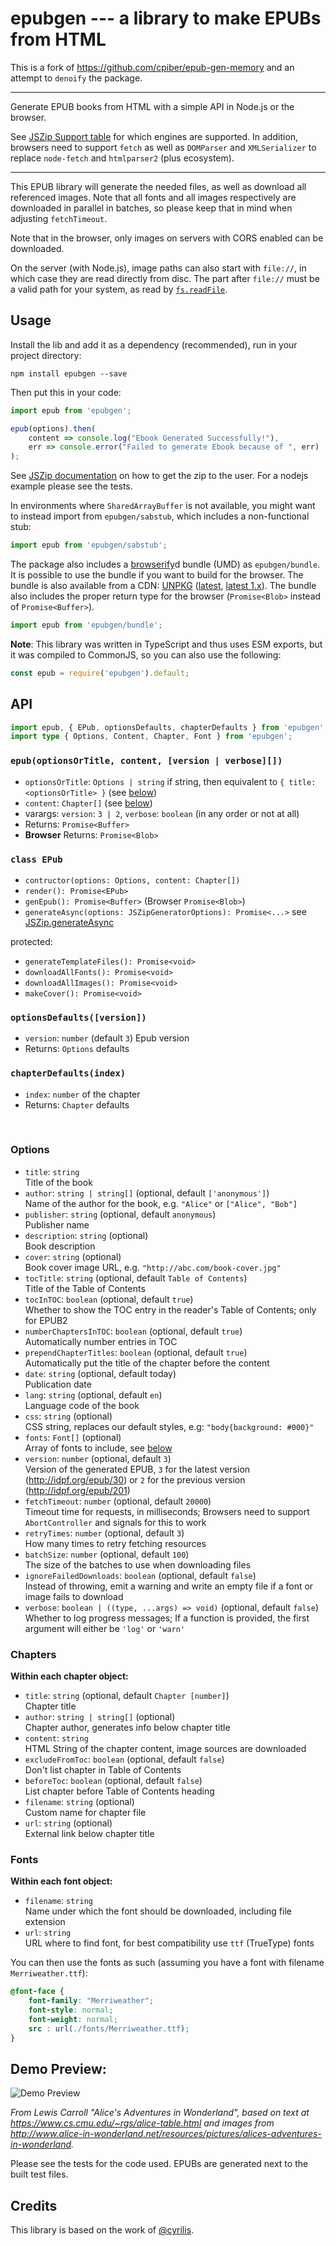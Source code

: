 # epubgen --- a library to make EPUBs from HTML

This is a fork of https://github.com/cpiber/epub-gen-memory and an attempt to `denoify` the package.

------

Generate EPUB books from HTML with a simple API in Node.js or the browser.

See [JSZip Support table](https://stuk.github.io/jszip/) for which engines are supported. In addition, browsers need to support `fetch` as well as `DOMParser` and `XMLSerializer` to replace `node-fetch` and `htmlparser2` (plus ecosystem).

------

This EPUB library will generate the needed files, as well as download all referenced images. Note that all fonts and all images respectively are downloaded in parallel in batches, so please keep that in mind when adjusting `fetchTimeout`.

Note that in the browser, only images on servers with CORS enabled can be downloaded.

On the server (with Node.js), image paths can also start with `file://`, in which case they are read directly from disc. The part after `file://` must be a valid path for your system, as read by [`fs.readFile`](https://nodejs.org/api/fs.html#fs_file_url_paths).


## Usage

Install the lib and add it as a dependency (recommended), run in your project directory:

```shell
npm install epubgen --save
```

Then put this in your code:

```js
import epub from 'epubgen';

epub(options).then(
    content => console.log("Ebook Generated Successfully!"),
    err => console.error("Failed to generate Ebook because of ", err)
);
```

See [JSZip documentation](https://github.com/Stuk/jszip/blob/master/documentation/howto/write_zip.md) on how to get the zip to the user. For a nodejs example please see the tests.

In environments where `SharedArrayBuffer` is not available, you might want to instead import from `epubgen/sabstub`, which includes a non-functional stub:

```js
import epub from 'epubgen/sabstub';
```

The package also includes a [browserify](https://www.npmjs.com/package/browserify)d bundle (UMD) as `epubgen/bundle`. It is possible to use the bundle if you want to build for the browser. The bundle is also available from a CDN: [UNPKG](https://unpkg.com/epubgen) ([latest](https://unpkg.com/epubgen), [latest 1.x](https://unpkg.com/epubgen@^1.0.0)). The bundle also includes the proper return type for the browser (`Promise<Blob>` instead of `Promise<Buffer>`).

```js
import epub from 'epubgen/bundle';
```

**Note**: This library was written in TypeScript and thus uses ESM exports, but it was compiled to CommonJS, so you can also use the following:

```js
const epub = require('epubgen').default;
```


## API

```ts
import epub, { EPub, optionsDefaults, chapterDefaults } from 'epubgen';
import type { Options, Content, Chapter, Font } from 'epubgen';
```


### `epub(optionsOrTitle, content, [version | verbose][])`

- `optionsOrTitle`: `Options | string` if string, then equivalent to `{ title: <optionsOrTitle> }` (see [below](#options))
- `content`: `Chapter[]` (see [below](#chapters))
- varargs: `version`: `3 | 2`, `verbose`: `boolean` (in any order or not at all)
- Returns: `Promise<Buffer>`
- **Browser** Returns: `Promise<Blob>`


### `class EPub`

- `contructor(options: Options, content: Chapter[])`
- `render(): Promise<EPub>`
- `genEpub(): Promise<Buffer>` (Browser `Promise<Blob>`)
- `generateAsync(options: JSZipGeneratorOptions): Promise<...>` see [JSZip.generateAsync](https://stuk.github.io/jszip/documentation/api_jszip/generate_async.html)

protected:
- `generateTemplateFiles(): Promise<void>`
- `downloadAllFonts(): Promise<void>`
- `downloadAllImages(): Promise<void>`
- `makeCover(): Promise<void>`


### `optionsDefaults([version])`

- `version`: `number` (default `3`) Epub version
- Returns: `Options` defaults


### `chapterDefaults(index)`

- `index`: `number` of the chapter
- Returns: `Chapter` defaults

&nbsp;

### Options

- `title`: `string`  
    Title of the book
- `author`: `string | string[]` (optional, default `['anonymous']`)  
    Name of the author for the book, e.g. `"Alice"` or `["Alice", "Bob"]`
- `publisher`: `string` (optional, default `anonymous`)  
    Publisher name
- `description`: `string` (optional)  
    Book description
- `cover`: `string` (optional)  
    Book cover image URL, e.g. `"http://abc.com/book-cover.jpg"`
- `tocTitle`: `string` (optional, default `Table of Contents`)  
    Title of the Table of Contents
- `tocInTOC`: `boolean` (optional, default `true`)  
    Whether to show the TOC entry in the reader's Table of Contents; only for EPUB2
- `numberChaptersInTOC`: `boolean` (optional, default `true`)  
    Automatically number entries in TOC
- `prependChapterTitles`: `boolean` (optional, default `true`)  
    Automatically put the title of the chapter before the content
- `date`: `string` (optional, default today)  
    Publication date
- `lang`: `string` (optional, default `en`)  
    Language code of the book
- `css`: `string` (optional)  
    CSS string, replaces our default styles, e.g: `"body{background: #000}"`
- `fonts`: `Font[]` (optional)  
    Array of fonts to include, see [below](#fonts)
- `version`: `number` (optional, default `3`)  
    Version of the generated EPUB, `3` for the latest version (http://idpf.org/epub/30) or `2` for the previous version (http://idpf.org/epub/201)
- `fetchTimeout`: `number` (optional, default `20000`)  
    Timeout time for requests, in milliseconds; Browsers need to support `AbortController` and signals for this to work
- `retryTimes`: `number` (optional, default `3`)  
    How many times to retry fetching resources
- `batchSize`: `number` (optional, default `100`)  
    The size of the batches to use when downloading files
- `ignoreFailedDownloads`: `boolean` (optional, default `false`)  
    Instead of throwing, emit a warning and write an empty file if a font or image fails to download
- `verbose`: `boolean | ((type, ...args) => void)` (optional, default `false`)  
    Whether to log progress messages; If a function is provided, the first argument will either be `'log'` or `'warn'`


### Chapters

**Within each chapter object:**

- `title`: `string` (optional, default `Chapter [number]`)  
    Chapter title
- `author`: `string | string[]` (optional)  
    Chapter author, generates info below chapter title
- `content`: `string`  
    HTML String of the chapter content, image sources are downloaded
- `excludeFromToc`: `boolean` (optional, default `false`)  
    Don't list chapter in Table of Contents
- `beforeToc`: `boolean` (optional, default `false`)  
    List chapter before Table of Contents heading
- `filename`: `string` (optional)  
    Custom name for chapter file
- `url`: `string` (optional)  
    External link below chapter title


### Fonts

**Within each font object:**

- `filename`: `string`  
    Name under which the font should be downloaded, including file extension
- `url`: `string`  
    URL where to find font, for best compatibility use `ttf` (TrueType) fonts


You can then use the fonts as such (assuming you have a font with filename `Merriweather.ttf`):

```css
@font-face {
    font-family: "Merriweather";
    font-style: normal;
    font-weight: normal;
    src : url(./fonts/Merriweather.ttf);
}
```


## Demo Preview:

![Demo Preview](demo_preview.png?raw=true)

_From Lewis Carroll "Alice's Adventures in Wonderland", based on text at https://www.cs.cmu.edu/~rgs/alice-table.html and images from http://www.alice-in-wonderland.net/resources/pictures/alices-adventures-in-wonderland._

Please see the tests for the code used. EPUBs are generated next to the built test files.


## Credits

This library is based on the work of [@cyrilis](https://github.com/cyrilis).
